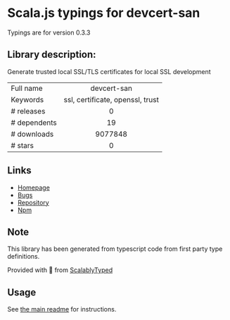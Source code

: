 
# Scala.js typings for devcert-san

Typings are for version 0.3.3

## Library description:
Generate trusted local SSL/TLS certificates for local SSL development

|                    |                 |
| ------------------ | :-------------: |
| Full name          | devcert-san |
| Keywords           | ssl, certificate, openssl, trust |
| # releases         | 0 |
| # dependents       | 19 |
| # downloads        | 9077848 |
| # stars            | 0 |

## Links
- [Homepage](https://github.com/davewasmer/devcert#readme)
- [Bugs](https://github.com/davewasmer/devcert/issues)
- [Repository](https://github.com/davewasmer/devcert)
- [Npm](https://www.npmjs.com/package/devcert-san)
    


## Note
This library has been generated from typescript code from first party type definitions.

Provided with :purple_heart: from [ScalablyTyped](https://github.com/oyvindberg/ScalablyTyped)

## Usage
See [the main readme](../../readme.md) for instructions.


